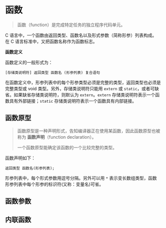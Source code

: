 # 函数

> 函数（function）是完成特定任务的独立程序代码单元。

C 语言中，一个函数由返回类型、函数名以及形式参数（简称形参）列表构成。在 C 语言标准中，又把函数名称作为函数标志。

**函数定义**

函数定义的一般形式为：

```
[存储类说明符] 返回类型 函数名 (形参列表) 复合语句
```

在函数定义中，形参列表中的每个形参类型必须是完整的类型，返回类型也必须是完整类型或 void 类型。另外，存储类说明符只能用 `extern` 或 `static`，或者可缺省。如果缺省存储类说明符，则默认为 `extern`。`extern` 存储类说明符表示一个函数具有外部链接；`static` 存储类说明符表示一个函数具有内部链接。

<!--

**数组类型作为函数形参**

如果一个函数的形参是一个数组类型的对象，那么它会被调整为指向该数组元素类型的指针，同时如果类型还有限定符，那么可以在表示数组对象的 `[]` 里添加。

## **带有不定参数类型及个数的函数声明**

C 语言函数的形参类型列表的最后可以带有不定参数类型及个数的形参列表，用 `, ...` 来表示。

> C 语言标准明确规定，含有不定参数个数的形参列表中，必须要有一个确定的命名形参，并且不定参数只能放在最后面一个形参。

当要实现一个带有不定参数个数的函数时，需要借助 `<stdarg.h>` 标准头文件中的宏来迭代获取每个形参。`<stdarg.h>` 标准头文件定义了 4 个宏用于遍历传入的实参列表。

-->

## 函数原型

> 函数原型是一种声明形式，告知编译器正在使用某函数，因此函数原型也被称为 **函数声明**（function declaration）。
>
> 一个函数原型能确定该函数的一个比较完整的类型。

函数声明如下：

```
返回类型 函数名(形参列表);
```

形参列表中，每个形式参数用逗号分隔。另外可以用 `*` 表示变长数组类型，函数形参列表中每个形参的标识符(又称：变量名)可省。

## 函数参数



## 内联函数